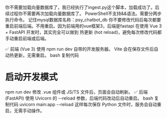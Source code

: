 你不需要加载向量数据库了，我已经执行了ingest.py这个脚本，加载成功了。后续过程你不需要再次加载向量数据库了。
PowerShell不支持&&语法。需要分两步执行命令。
记住mysql数据库名称：psy_chatbot_db
你不要修改代码后每次都要重启前端后端。不用重启。因为前端用的vue框架3，后端是fastapi
在使用 Vue 3 + FastAPI 开发时，其实完全可以做到 热更新 (hot reload)，避免每次修改代码都手动重启前端或后端。

✅ 前端 (Vue 3)
使用 npm run dev 自带的开发服务器。
Vite 会在保存文件后自动热更新，无需重启。
bash
复制代码
# 启动开发模式
npm run dev
修改 .vue 组件或 JS/TS 文件后，页面会自动刷新。
✅ 后端 (FastAPI)
使用 Uvicorn 的 --reload 参数，后端代码改动后自动重启。
bash
复制代码
uvicorn main:app --reload
这样每次保存 Python 文件时，服务会自动重启，无需手动操作。
